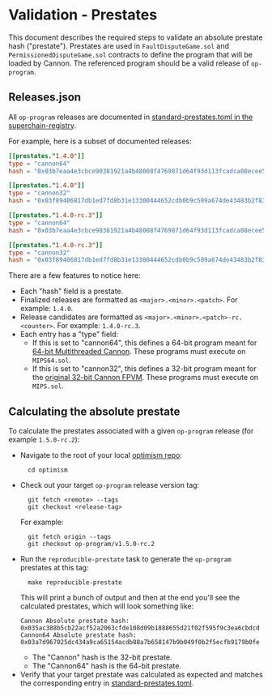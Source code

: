 # Validation - Prestates

This document describes the required steps to validate an absolute prestate hash ("prestate").  Prestates are used in 
`FaultDisputeGame.sol` and `PermissionedDisputeGame.sol` contracts to define the program that will be loaded by Cannon.
The referenced program should be a valid release of `op-program`.

## Releases.json
All `op-program` releases are documented in
[standard-prestates.toml in the superchain-registry](https://github.com/ethereum-optimism/superchain-registry/blob/main/validation/standard/standard-prestates.toml).

For example, here is a subset of documented releases:
```toml
[[prestates."1.4.0"]]
type = "cannon64"
hash = "0x03b7eaa4e3cbce90381921a4b48008f4769871d64f93d113fcadca08ecee503b"

[[prestates."1.4.0"]]
type = "cannon32"
hash = "0x03f89406817db1ed7fd8b31e13300444652cdb0b9c509a674de43483b2f83568"

[[prestates."1.4.0-rc.3"]]
type = "cannon64"
hash = "0x03b7eaa4e3cbce90381921a4b48008f4769871d64f93d113fcadca08ecee503b"

[[prestates."1.4.0-rc.3"]]
type = "cannon32"
hash = "0x03f89406817db1ed7fd8b31e13300444652cdb0b9c509a674de43483b2f83568"
```

There are a few features to notice here:
* Each "hash" field is a prestate.
* Finalized releases are formatted as `<major>.<minor>.<patch>`. For example: `1.4.0`.
* Release candidates are formatted as `<major>.<minor>.<patch>-rc.<counter>`. For example: `1.4.0-rc.3`.
* Each entry has a "type" field:
  * If this is set to "cannon64", this defines a 64-bit program meant for [64-bit Multithreaded Cannon](https://specs.optimism.io/experimental/cannon-fault-proof-vm-mt.html). These programs must execute on `MIPS64.sol`.
  * If this is set to "cannon32", this defines a 32-bit program meant for the [original 32-bit Cannon FPVM](https://github.com/ethereum-optimism/specs/blob/86d043705a7eb65295e15feaeea248fda38b9b8a/specs/fault-proof/cannon-fault-proof-vm.md).  These programs must execute on `MIPS.sol`.

## Calculating the absolute prestate

To calculate the prestates associated with a given `op-program` release (for example `1.5.0-rc.2`):
* Navigate to the root of your local [optimism repo](https://github.com/ethereum-optimism/optimism):
  ```shell
    cd optimism
  ```
* Check out your target `op-program` release version tag:
  ```shell
    git fetch <remote> --tags
    git checkout <release-tag>
  ```
  For example:
  ```shell
    git fetch origin --tags
    git checkout op-program/v1.5.0-rc.2
  ```
* Run the `reproducible-prestate` task to generate the `op-program` prestates at this tag:
  ```shell
    make reproducible-prestate
  ``` 
  This will print a bunch of output and then at the end you'll see the calculated prestates, which will look something like:
  ```shell
  Cannon Absolute prestate hash: 
  0x035ac388b5cb22acf52a2063cfde108d09b1888655d21f02f595f9c3ea6cbdcd
  Cannon64 Absolute prestate hash:
  0x03a7d967025dc434a9ca65154acdb88a7b658147b9b049f0b2f5ecfb9179b0fe
  ```
  * The "Cannon" hash is the 32-bit prestate.
  * The "Cannon64" hash is the 64-bit prestate.
* Verify that your target prestate was calculated as expected and matches the corresponding entry in
  [standard-prestates.toml](https://github.com/ethereum-optimism/superchain-registry/blob/main/validation/standard/standard-prestates.toml).
